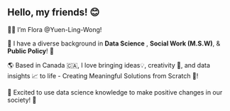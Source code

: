 ## Hello, my friends! 😊

👋🏻 I’m Flora @Yuen-Ling-Wong!

🌿 I have a diverse background in **Data Science** , **Social Work (M.S.W)**, & **Public Policy**! 🔭

🌎 Based in Canada 🇨🇦, I love bringing ideas💡, creativity 🎨, and data insights 📈 to life - Creating Meaningful Solutions from Scratch 🚀!

🌈 Excited to use data science knowledge to make positive changes in our society! 🥰

<!--
**Yuen-Ling-Wong/Yuen-Ling-Wong** is a ✨ _special_ ✨ repository because its `README.md` (this file) appears on your GitHub profile.

Here are some ideas to get you started:

- 🔭 I’m currently working on ...
- 🌱 I’m currently learning ...
- 👯 I’m looking to collaborate on ...
- 🤔 I’m looking for help with ...
- 💬 Ask me about ...
- 📫 How to reach me: ...
- 😄 Pronouns: ...
- ⚡ Fun fact: ...
-->
